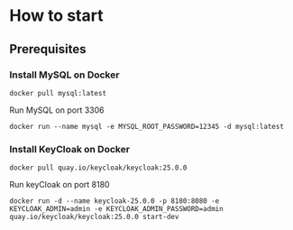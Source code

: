 # How to start

## Prerequisites

### Install MySQL on Docker

`docker pull mysql:latest`

Run MySQL on port 3306

`docker run --name mysql -e MYSQL_ROOT_PASSWORD=12345 -d mysql:latest`


### Install KeyCloak on Docker

`docker pull quay.io/keycloak/keycloak:25.0.0`

Run keyCloak on port 8180

`docker run -d --name keycloak-25.0.0 -p 8180:8080 -e KEYCLOAK_ADMIN=admin -e KEYCLOAK_ADMIN_PASSWORD=admin quay.io/keycloak/keycloak:25.0.0 start-dev`